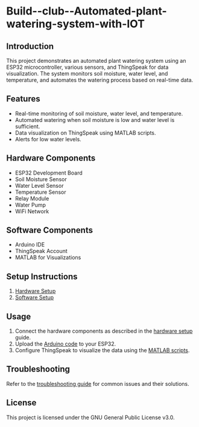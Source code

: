 # Build--club--Automated-plant-watering-system-with-IOT

## Introduction
This project demonstrates an automated plant watering system using an ESP32 microcontroller, various sensors, and ThingSpeak for data visualization. The system monitors soil moisture, water level, and temperature, and automates the watering process based on real-time data.

## Features
- Real-time monitoring of soil moisture, water level, and temperature.
- Automated watering when soil moisture is low and water level is sufficient.
- Data visualization on ThingSpeak using MATLAB scripts.
- Alerts for low water levels.

## Hardware Components
- ESP32 Development Board
- Soil Moisture Sensor
- Water Level Sensor
- Temperature Sensor
- Relay Module
- Water Pump
- WiFi Network

## Software Components
- Arduino IDE
- ThingSpeak Account
- MATLAB for Visualizations

## Setup Instructions
1. [Hardware Setup](hardware_setup.md)
2. [Software Setup](software_setup.md)

## Usage
1. Connect the hardware components as described in the [hardware setup](hardware_setup.md) guide.
2. Upload the [Arduino code](../code/esp32_code.ino) to your ESP32.
3. Configure ThingSpeak to visualize the data using the [MATLAB scripts](../code/visualization.m).

## Troubleshooting
Refer to the [troubleshooting guide](troubleshooting.md) for common issues and their solutions.

## License
This project is licensed under the GNU General Public License v3.0.

